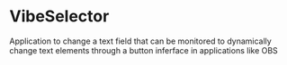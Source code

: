 # VibeSelector
Application to change a text field that can be monitored to dynamically change text elements through a button inferface in applications like OBS
